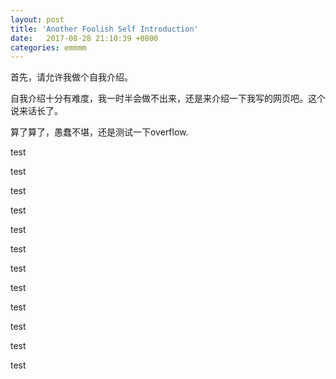 ```yaml
---
layout: post
title: 'Another Foolish Self Introduction'
date:   2017-08-28 21:10:39 +0800
categories: emmmm
---
```


首先，请允许我做个自我介绍。

自我介绍十分有难度，我一时半会做不出来，还是来介绍一下我写的网页吧。这个说来话长了。

算了算了，愚蠢不堪，还是测试一下overflow.

test

test

test

test

test

test

test

test

test

test

test

test
